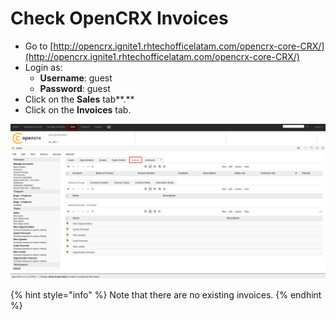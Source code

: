 # Check OpenCRX Invoices

* Go to [http://opencrx.ignite1.rhtechofficelatam.com/opencrx-core-CRX/](http://opencrx.ignite1.rhtechofficelatam.com/opencrx-core-CRX/)
* Login as:
  * **Username**: guest
  * **Password**: guest
* Click on the **Sales** tab**.**
* Click on the **Invoices** tab.

![](../../.gitbook/assets/image%20%2819%29.png)

{% hint style="info" %}
Note that there are no existing invoices.
{% endhint %}


